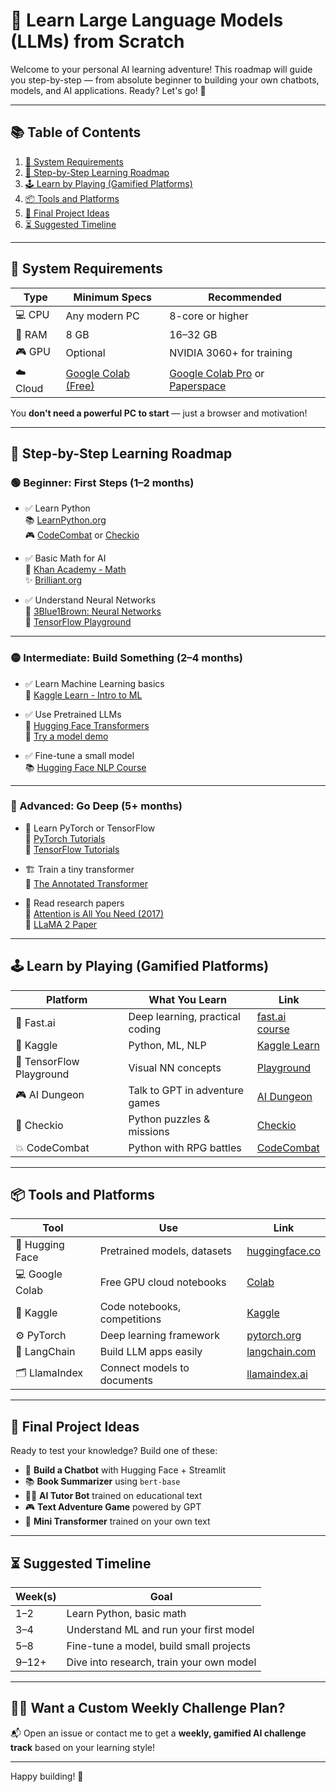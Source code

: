 # 🧠 Learn Large Language Models (LLMs) from Scratch

Welcome to your personal AI learning adventure! This roadmap will guide you step-by-step — from absolute beginner to building your own chatbots, models, and AI applications. Ready? Let's go! 🚀

---

## 📚 Table of Contents

1. [🔧 System Requirements](#-system-requirements)
2. [📘 Step-by-Step Learning Roadmap](#-step-by-step-learning-roadmap)
3. [🕹️ Learn by Playing (Gamified Platforms)](#️-learn-by-playing-gamified-platforms)
4. [📦 Tools and Platforms](#-tools-and-platforms)
5. [🚀 Final Project Ideas](#-final-project-ideas)
6. [⏳ Suggested Timeline](#-suggested-timeline)

---

## 🔧 System Requirements

| Type | Minimum Specs | Recommended |
|------|----------------|-------------|
| 💻 CPU | Any modern PC | 8-core or higher |
| 🧠 RAM | 8 GB | 16–32 GB |
| 🎮 GPU | Optional | NVIDIA 3060+ for training |
| ☁️ Cloud | [Google Colab (Free)](https://colab.research.google.com) | [Google Colab Pro](https://colab.research.google.com/signup) or [Paperspace](https://www.paperspace.com/) |

You **don't need a powerful PC to start** — just a browser and motivation!

---

## 📘 Step-by-Step Learning Roadmap

### 🟢 Beginner: First Steps (1–2 months)

- ✅ Learn Python  
  📚 [LearnPython.org](https://www.learnpython.org/)  
  🎮 [CodeCombat](https://codecombat.com/) or [Checkio](https://checkio.org/)

- ✅ Basic Math for AI  
  🧮 [Khan Academy - Math](https://www.khanacademy.org/math)  
  ✨ [Brilliant.org](https://brilliant.org/)

- ✅ Understand Neural Networks  
  🔢 [3Blue1Brown: Neural Networks](https://www.youtube.com/watch?v=aircAruvnKk)  
  🧪 [TensorFlow Playground](https://playground.tensorflow.org)

---

### 🟡 Intermediate: Build Something (2–4 months)

- ✅ Learn Machine Learning basics  
  📘 [Kaggle Learn - Intro to ML](https://www.kaggle.com/learn/intro-to-machine-learning)

- ✅ Use Pretrained LLMs  
  🤗 [Hugging Face Transformers](https://huggingface.co/transformers/)  
  🚀 [Try a model demo](https://huggingface.co/models)

- ✅ Fine-tune a small model  
  📚 [Hugging Face NLP Course](https://huggingface.co/learn/nlp-course)

---

### 🔴 Advanced: Go Deep (5+ months)

- 🧠 Learn PyTorch or TensorFlow  
  🔗 [PyTorch Tutorials](https://pytorch.org/tutorials/)  
  🔗 [TensorFlow Tutorials](https://www.tensorflow.org/tutorials)

- 🏗️ Train a tiny transformer  
  📖 [The Annotated Transformer](https://nlp.seas.harvard.edu/2018/04/03/attention.html)

- 📄 Read research papers  
  🧾 [Attention is All You Need (2017)](https://arxiv.org/abs/1706.03762)  
  🐑 [LLaMA 2 Paper](https://arxiv.org/abs/2307.09288)

---

## 🕹️ Learn by Playing (Gamified Platforms)

| Platform | What You Learn | Link |
|----------|----------------|------|
| 🧠 Fast.ai | Deep learning, practical coding | [fast.ai course](https://course.fast.ai/) |
| 🐍 Kaggle | Python, ML, NLP | [Kaggle Learn](https://www.kaggle.com/learn) |
| 🧪 TensorFlow Playground | Visual NN concepts | [Playground](https://playground.tensorflow.org) |
| 🎮 AI Dungeon | Talk to GPT in adventure games | [AI Dungeon](https://play.aidungeon.io/) |
| 🧩 Checkio | Python puzzles & missions | [Checkio](https://checkio.org/) |
| 💥 CodeCombat | Python with RPG battles | [CodeCombat](https://codecombat.com/) |

---

## 📦 Tools and Platforms

| Tool | Use | Link |
|------|-----|------|
| 🧠 Hugging Face | Pretrained models, datasets | [huggingface.co](https://huggingface.co/) |
| 💻 Google Colab | Free GPU cloud notebooks | [Colab](https://colab.research.google.com/) |
| 🧪 Kaggle | Code notebooks, competitions | [Kaggle](https://www.kaggle.com/) |
| ⚙️ PyTorch | Deep learning framework | [pytorch.org](https://pytorch.org/) |
| 🔗 LangChain | Build LLM apps easily | [langchain.com](https://www.langchain.com/) |
| 🗂️ LlamaIndex | Connect models to documents | [llamaindex.ai](https://www.llamaindex.ai/) |

---

## 🚀 Final Project Ideas

Ready to test your knowledge? Build one of these:

- 🤖 **Build a Chatbot** with Hugging Face + Streamlit
- 📚 **Book Summarizer** using `bert-base`
- 🧑‍🏫 **AI Tutor Bot** trained on educational text
- 🎮 **Text Adventure Game** powered by GPT
- 🧠 **Mini Transformer** trained on your own text

---

## ⏳ Suggested Timeline

| Week(s) | Goal |
|---------|------|
| 1–2     | Learn Python, basic math |
| 3–4     | Understand ML and run your first model |
| 5–8     | Fine-tune a model, build small projects |
| 9–12+   | Dive into research, train your own model |

---

## 🙋‍♂️ Want a Custom Weekly Challenge Plan?

📬 Open an issue or contact me to get a **weekly, gamified AI challenge track** based on your learning style!

---

Happy building! 🚀
